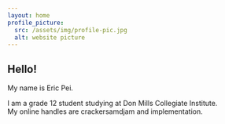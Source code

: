 ```yaml
---
layout: home
profile_picture:
  src: /assets/img/profile-pic.jpg
  alt: website picture
---
```


<h2>Hello!</h2>

<p>
	My name is Eric Pei.
</p>

<p>
	I am a grade 12 student studying at Don Mills Collegiate Institute.
<br>
	My online handles are crackersamdjam and implementation.</p>
</p>
